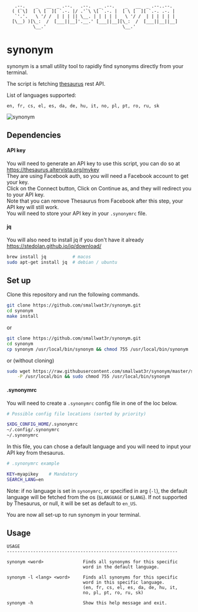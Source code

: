 
```
   .--.    _   __  _ .--.   .--.   _ .--.    _   __  _ .--..--.
  ( (`\]  [ \ [  ][ `.-. |/ .'`\ \[ `.-. |  [ \ [  ][ `.-. .-. |
   `'.'.   \ '/ /  | | | || \__. | | | | |   \ '/ /  | | | | | |
  [\__) )[\_:  /  [___||__]'.__.' [___||__][\_:  /  [___||__||__]
          \__.'                             \__.'
```

# synonym

synonym is a small utility tool to rapidly find synonyms directly
from your terminal.

The script is fetching [thesaurus](https://www.thesaurus.com/) rest API.  

List of languages supported: 
```
en, fr, cs, el, es, da, de, hu, it, no, pl, pt, ro, ru, sk
```

![synonym](https://i.imgur.com/OVLuJEF.gif)  

## Dependencies


#### API key
You will need to generate an API key to use this script, you can
do so at https://thesaurus.altervista.org/mykey  
They are using Facebook auth, so you will need a Facebook account to
get your key.  
Click on the Connect button, Click on Continue as, and they 
will redirect you to your API key.  
Note that you can remove Thesaurus from Facebook after this step, your 
API key will still work.  
You will need to store your API key in your `.synonymrc` file.  

#### jq
You will also need to install jq if you don't have it already
https://stedolan.github.io/jq/download/  
```sh
brew install jq          # macos
sudo apt-get install jq  # debian / ubuntu
```

## Set up
Clone this repository and run the following commands.  
```sh
git clone https://github.com/smallwat3r/synonym.git
cd synonym
make install
```

or  
```sh
git clone https://github.com/smallwat3r/synonym.git
cd synonym
cp synonym /usr/local/bin/synonym && chmod 755 /usr/local/bin/synonym
```

or (without cloning)  
```sh
sudo wget https://raw.githubusercontent.com/smallwat3r/synonym/master/synonym \
    -P /usr/local/bin && sudo chmod 755 /usr/local/bin/synonym
```

#### .synonymrc
You will need to create a `.synonymrc` config file in one of the loc below.  
```sh
# Possible config file locations (sorted by priority)

$XDG_CONFIG_HOME/.synonymrc
~/.config/.synonymrc
~/.synonymrc
```

In this file, you can chose a default language and you will need to input your API 
key from thesaurus.

```sh
# .synonymrc example

KEY=myapikey    # Mandatory
SEARCH_LANG=en
```
Note: if no language is set in `synonymrc`, or specified in arg (`-l`), the default language 
will be fetched from the os (`$LANGUAGE` or `$LANG`). If not supported by Thesaurus, or
null, it will be set as default to `en_US`.  

You are now all set-up to run synonym in your terminal.  

## Usage

```
USAGE
-----------------------------------------------------------------

synonym <word>               Finds all synonyms for this specific
                             word in the default language.

synonym -l <lang> <word>     Finds all synonyms for this specific
                             word in this specific language.
                             (en, fr, cs, el, es, da, de, hu, it, 
                             no, pl, pt, ro, ru, sk)

synonym -h                   Show this help message and exit.
```
